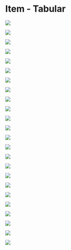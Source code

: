# Item - Tabular

![](../.gitbook/assets/item-tabular-list.png)

![](../.gitbook/assets/item-tabular-list-with-children.png)

![](../.gitbook/assets/item-tabular-filter.png)

![](../.gitbook/assets/item-tabular-add-item.png)

![](../.gitbook/assets/item-tabular-edit-item-image.png)

![](../.gitbook/assets/item-tabular-edit-item-name.png)

![](../.gitbook/assets/item-tabular-edit-item-description.png)

![](../.gitbook/assets/item-tabular-edit-attribute-string.png)

![](../.gitbook/assets/item-tabular-edit-attribute-text.png)

![](../.gitbook/assets/item-tabular-edit-attribute-number.png)

![](../.gitbook/assets/item-tabular-edit-attribute-area.png)

![](../.gitbook/assets/item-tabular-edit-attribute-currency.png)

![](../.gitbook/assets/item-tabular-edit-attribute-date-1.png)

![](../.gitbook/assets/item-tabular-edit-attribute-date-2.png)

![](../.gitbook/assets/item-tabular-edit-attribute-dimension.png)

![](../.gitbook/assets/item-tabular-edit-attribute-double-select-1.png)

![](../.gitbook/assets/item-tabular-edit-attribute-doubleselect-2.png)

![](../.gitbook/assets/item-tabular-edit-attribute-doubleselect-3.png)

![](../.gitbook/assets/item-tabular-edit-attribute-height.png)

![](../.gitbook/assets/item-tabular-edit-attribute-length.png)

![](../.gitbook/assets/item-tabular-edit-attribute-select-1.png)

![](../.gitbook/assets/item-tabular-edit-attribute-select-2.png)

![](../.gitbook/assets/item-tabular-edit-attribute-volume.png)

![](../.gitbook/assets/item-tabular-edit-attribute-width.png)

